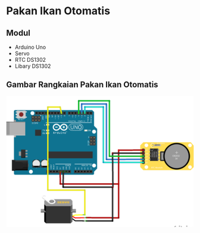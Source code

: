 # Pakan Ikan Otomatis


## Modul

- Arduino Uno
- Servo
- RTC DS1302
- Libary DS1302 



## Gambar Rangkaian Pakan Ikan Otomatis

![alt text](https://github.com/nadoyo69/Pakan-Ikan/blob/main/data/Pict.png?raw=true)


